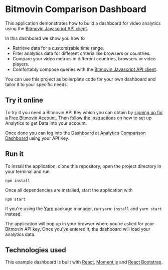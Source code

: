 # Bitmovin Comparison Dashboard

This application demonstrates how to build a dashboard for video analytics using the [Bitmovin
Javascript API client](https://github.com/bitmovin/bitmovin-javascript).

In this dashboard we show you how to

- Retrieve data for a customizable time range.
- Filter analytics data for different criteria like browsers or countries.
- Compare your video metrics in different countries, browsers or video players.
- Comfortably compose queries with the [Bitmovin
Javascript API client](https://github.com/bitmovin/bitmovin-javascript).

You can use this project as boilerplate code for your own dashboard and tailor it to your specific needs.

## Try it online

To try it you need a Bitmovin API Key which you can obtain by [signing up for a Free Bitmovin Account](https://dashboard.bitmovin.com/signup). Then [follow the instructions](https://developer.bitmovin.com/hc/en-us/articles/115004395493-Getting-started-with-Bitmovin-Analytics) on how to set up Analytics to get Data into your account.

Once done you can log into the Dashboard at [Analytics Comparison Dashboard](https://demo.bitmovin.com/public/analytics/comparison/) using your API Key.


## Run it

To install the application, clone this repository, open the project directory in your terminal and run

```
npm install
```

Once all dependencies are installed, start the application with

```
npm start
```

If you're using the [Yarn](https://yarnpkg.com/lang/en/) package manager, run `yarn install` and `yarn start` instead.

The application will pop up in your browser where you're asked for your Bitmovin API key. Once you've entered it, the dashboard will load your analytics data.

## Technologies used

This example dashboard is built with [React](https://reactjs.org/), [Moment.js](https://momentjs.com/) and [React Bootstrap](https://react-bootstrap.github.io/).
